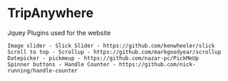 # TripAnywhere

Jquey Plugins used for the website

    Image slider - Slick Slider - https://github.com/kenwheeler/slick
    Scroll to top - Scrollup - https://github.com/markgoodyear/scrollup
    Datepicker - pickmeup - https://github.com/nazar-pc/PickMeUp
    Spinner buttons - Handle Counter - https://github.com/nick-running/handle-counter
